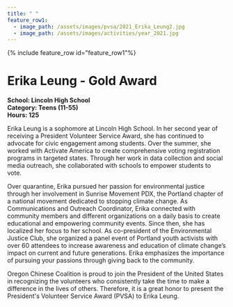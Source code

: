 ```yaml
---
title: " "
feature_row1:
  - image_path: /assets/images/pvsa/2021_Erika_Leung2.jpg
  - image_path: /assets/images/activities/year_2021.jpg
---
```


{% include feature_row id="feature_row1"%}

# Erika Leung - Gold Award

**School: Lincoln High School**  
**Category: Teens (11-55)**  
**Hours: 125**  

Erika Leung is a sophomore at Lincoln High School. In her second year of receiving a President Volunteer Service Award, she has continued to advocate for civic engagement among students. Over the summer, she worked with Activate America to create comprehensive voting registration programs in targeted states. Through her work in data collection and social media outreach, she collaborated with schools to empower students to vote.

Over quarantine, Erika pursued her passion for environmental justice through her involvement in Sunrise Movement PDX, the Portland chapter of a national movement dedicated to stopping climate change. As Communications and Outreach Coordinator, Erika connected with community members and different organizations on a daily basis to create educational and empowering community events. Since then, she has localized her focus to her school. As co-president of the Environmental Justice Club, she organized a panel event of Portland youth activists with over 60 attendees to increase awareness and education of climate change’s impact on current and future generations. Erika emphasizes the importance of pursuing your passions through giving back to the community.

Oregon Chinese Coalition is proud to join the President of the United States in recognizing the volunteers who consistently take the time to make a difference in the lives of others. Therefore, it is a great honor to present the President's Volunteer Service Award (PVSA) to Erika Leung.
